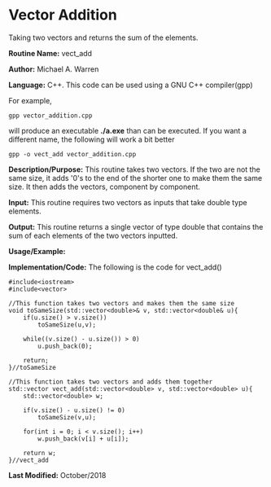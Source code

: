 # Vector Addition 
Taking two vectors and returns the sum of the elements.

**Routine Name:**           vect_add

**Author:** Michael A. Warren

**Language:** C++. This code can be used using a GNU C++ compiler(gpp)

For example,

    gpp vector_addition.cpp

will produce an executable **./a.exe** than can be executed. If you want a different name, the following will work a bit
better

    gpp -o vect_add vector_addition.cpp

**Description/Purpose:** This routine takes two vectors. If the two are not the same size, it adds '0's to the end of the shorter one to make them the same size. It then adds the vectors, component by component.

**Input:** This routine requires two vectors as inputs that take double type elements.

**Output:** This routine returns a single vector of type double that contains the sum of each elements of the two vectors inputted.

**Usage/Example:**

<basic example>
<give the output of the exampled input, if needed>
<how to interpret the output>

**Implementation/Code:** The following is the code for vect_add()

    #include<iostream>
    #include<vector>
    
    //This function takes two vectors and makes them the same size
    void toSameSize(std::vector<double>& v, std::vector<double& u){
        if(u.size() > v.size())
            toSameSize(u,v);
    
        while((v.size() - u.size()) > 0)
            u.push_back(0);
    
        return;
    }//toSameSize
    
    //This function takes two vectors and adds them together
    std::vector vect_add(std::vector<double> v, std::vector<double> u){
        std::vector<double> w;
    
        if(v.size() - u.size() != 0)
            toSameSize(v,u);
    
        for(int i = 0; i < v.size(); i++)
            w.push_back(v[i] + u[i]);
    
        return w;
    }//vect_add


**Last Modified:** October/2018
